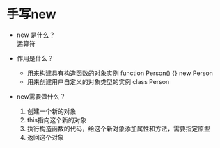 # 手写new
- new 是什么？  
    运算符  
- 作用是什么？  
    - 用来构建具有构造函数的对象实例  function Person() {}  new Person  
    - 用来创建用户自定义的对象类型的实例  class Person

- new需要做什么？
    1. 创建一个新的对象
    2. this指向这个新的对象
    3. 执行构造函数的代码，给这个新对象添加属性和方法，需要指定原型
    4. 返回这个对象